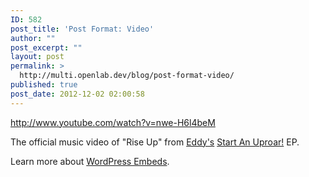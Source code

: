 ```yaml
---
ID: 582
post_title: 'Post Format: Video'
author: ""
post_excerpt: ""
layout: post
permalink: >
  http://multi.openlab.dev/blog/post-format-video/
published: true
post_date: 2012-12-02 02:00:58
---
```

http://www.youtube.com/watch?v=nwe-H6l4beM

The official music video of "Rise Up" from <a title="Eddy Music" href="http://eddymusic.com/" target="_blank">Eddy's</a> <a title="Eddy - Start An Uproar! EP" href="http://bit.ly/bVmAyI" target="_blank">Start An Uproar!</a> EP.

Learn more about <a title="WordPress Embeds" href="http://codex.wordpress.org/Embeds" target="_blank">WordPress Embeds</a>.